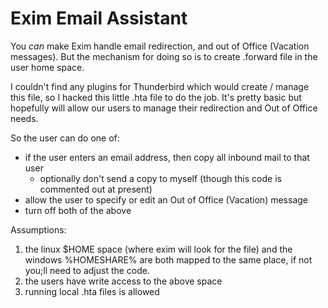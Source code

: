 # Exim Email Assistant

You _can_ make Exim handle email redirection, and out of Office (Vacation messages).  But the mechanism for doing so is to create .forward file in the user home space.

I couldn't find any plugins for Thunderbird which would create / manage this file, so I hacked this little .hta file to do the job.  It's pretty basic but hopefully will allow our users to manage their redirection and Out of Office needs.


So the user can do one of:

* if the user enters an email address, then copy all inbound mail to that user
  * optionally don't send a copy to myself (though this code is commented out at present)
* allow the user to specify or edit an Out of Office (Vacation) message
* turn off both of the above

Assumptions:

1. the linux $HOME space (where exim will look for the file) and the windows %HOMESHARE% are both mapped to the same place, if not you;ll need to adjust the code.
1. the users have write access to the above space
1. running local .hta files is allowed
